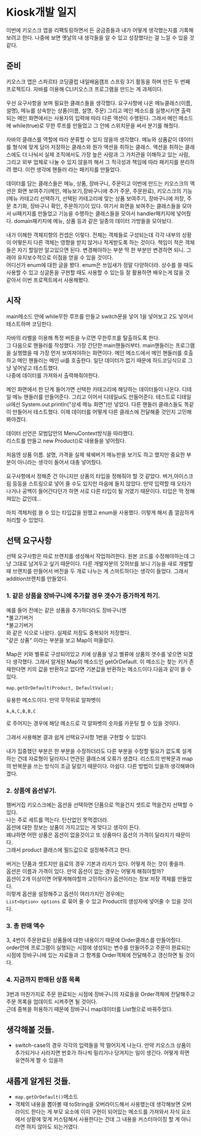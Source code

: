 # Kiosk개발 일지

이번에 키오스크 앱을 리팩토링하면서 든 궁금증들과 내가 어떻게 생각했는지를 기록해보려고 한다. 나중에 보면 옛날의 내 생각들을 알 수 있고 성장했다는 걸 느낄 수 있을 것 같다.

## 준비

 키오스크 앱은 스파르타 코딩클럽 내일배움캠프 스프링 3기 활동을 하며 만든 두 번째 프로젝트다. 
자바를 이용해 CLI키오스크 프로그램을 만드는 게 과제이다. 
<br>
<br>
 우선 요구사항을 보며 필요한 클래스들을 생각했다. 요구사항에 나온 메뉴클래스(이름,설명), 메뉴를 상속받는 상품(이름, 설명, 주문) 그리고 메인 메소드를 실행시키면 출력되는 메인 화면에서는 사용자의 입력애 따라 다른 액션이 수행된다. 그래서 메인 메소드에 while(true)로 무한 루프를 만들었고 그 안에 스위치문을 써서 분기를 해줬다.<br>
 <br>
  자바의 클래스를 역할에 따라 분류할 수 있지 않을까 생각했다. 메뉴와 상품같이 데이터를 형식에 맞게 담아 저장하는 클래스와 뭔가 액션을 취하는 클래스.
 액션을 취하는 클래스에도 더 나눠서 실제 조직에서도 가장 높은 사람과 그 가치관을 이해하고 있는 사람, 그리고 외부 업체로 나눌 수 있지 않을까 해서 그 적극성과 책임에 따라 패키지를 분리하려 했다. 이런 생각에 핸들러 라는 패키지를 만들었다.<br><br>
 데이터를 담는 클래스들은 메뉴, 상품, 장바구니, 주문이고 이번에 만드는 키오스크의 액션은 화면 보여주기(메인, 메뉴보기,장바구니에 추가 주문, 주문완료), 키오스크의 기능(메뉴 카테고리 선택하기, 선택된 카테고리에 맞는 상품 보여주기, 장바구니에 저장, 주문 초기화, 장바구니 확인, 주문하기)이 있다. 여기서 화면을 보여주는 클래스들을 모아서 ui패키지를 만들었고 기능을 수행하는 클래스들을 모아서 handler패키지에 넣어줬다. domain패키지에 메뉴, 상품 등과 같은 일종의 데이터 가방들을 모아놨다.<br><br>
 내가 이해한 객체지향의 컨셉은 이렇다. 전체는 객체들로 구성되는데 각각 내부의 상황이 어떻든지 다른 객체는 영향을 받지 않거나 적게받도록 하는 것이다. 책임이 적은 객체들은 자기 할일만 알고있으면 된다. 변경해야하는 부분 딱 한 부분만 변경하면 되니. 그래야 유지보수적으로 이점을 얻을 수 있을 것이다. <br>
 어디선가 enum에 대한 글을 봤다. enum은 쓰임새가 정말 다양하더라. 상수를 쓸 때도 사용할 수 있고 싱글톤을 구현할 때도 사용할 수 있는등 잘 활용하면 배우는게 많을 것 같아서 이번 프로젝트에서 사용해봤다.

## 시작

 main메소드 안에 while무한 루프를 만들고 switch문을 넣어 1을 넣어보고 2도 넣어서 테스트하며 코딩한다.<br><br>
자바의 라벨을 이용해 특정 버튼을 누르면 무한루프를 탈출하도록 한다.<br> 그 다음으로 핸들러를 작성했다. 가장 간단한 main핸들러부터. main핸들러는 프로그램을 실행했을 때 가장 먼저 보여져야하는 화면이다. 메인 메소드에서 메인 핸들러를 호출하고 메인 핸들러는 메인 ui를 호출한다. 일단 데이터가 없기 때문에 하드코딩식으로 그냥 넣어넣고 테스트했다.<br> 나중에 데이터를 가져와서 출력해줘야한다.<br><br>
메인 화면에서 한 단계 들어가면 선택한 카테고리에 해당하는 데이터들이 나온다. 디테일 메뉴 핸들러를 만들어준다. 그리고 이어서 디테일ui도 만들어준다. 테스트로 디테일 ui에선 System.out.println("상세 메뉴 화면")만 넣었다. 다른 핸들러 클래스들도 똑같이 만들어서 테스트했다. 이제 데이터를 어떻게 다른 클래스에 전달해줄 것인지 고민해봐야겠다. <br><br>데이터 선언은 모범답안의 MenuContext방식을 따라했다. <br>리스트를 만들고 new Product()로 내용들을 넣어줬다.<br><br> 처음엔 상품 이름. 설명, 가격을 실제 쉑쉑버거 메뉴판을 보기도 하고 했지만 중요한 부분이 아니라는 생각이 들어서 대충 넣어줬다.<br><br> 요구사항에서 정해준 건 아니지만 상품의 타입을 정해줘야 할 것 같았다.
버거,아이스크림 등등을 스트링으로 넣어 줄 수도 있지만 마음에 들지 않았다. 만약 입력할 때 오타가 나거나 공백이 들어간다던가 하면 서로 다른 타입이 될 거였기 때문이다. 타입은 딱 정해져있는 값인데... <br><br>마치 객체처럼 쓸 수 있는 타입값을 원했고 enum을 사용했다. 이렇게 해서 좀 깔끔하게 처리할 수 있었다.


## 선택 요구사항

선택 요구사항은 따로 브랜치를 생성해서 작업하려한다. 원본 코드를 수정해야하는데 그냥 그대로 남겨두고 싶기 때문이다. 다른 개발자분의 깃허브를 보니 기능을 새로 개발할 때 브랜치를 만들어서 버전을 두 개로 나누는 게 스마트하다는 생각이 들었다. 그래서 addition브랜치를 만들었다.

### 1. 같은 상품을 장바구니에 추가할 경우 갯수가 증가하게 하기.

 예를 들어 전에는 같은 상품을 추가하더라도 장바구니엔<br> *불고기버거<br> *불고기버거<br> 와 같은 식으로 나왔다. 실제로 저장도 중복되어 저장했다.<br> "같은 상품" 이라는 부분을 보고 Map이 떠올랐다.<br><br> Map은 키와 벨류로 구성되어있고 키에 상품을 넣고 벨류에 상품의 갯수를 넣으면 되겠다 생각했다. 그래서 알게된 Map의 메소드인 getOrDefault. 이 메소드는 찾는 키가 존재한다면 키의 값을 반환하고 없다면 기본값을 반환하는 메소드이다.다음과 같이 쓸 수 있다.
  ```
  map.getOrDefault(Product, DefaultValue);
  ```
   유용한 메소드이다. 만약 무작위로 알파벳이 
   ```
   A,A,C,B,B,C
   ```
   로 주어지는 경우에 해당 메소드로 각 알파벳의 숫자를 카운팅 할 수 있을 것이다.<br><br> 그래서 사용해본 결과 쉽게 선택요구사항 1번을 구현할 수 있었다.<br><br> 내가 집중했던 부분은 한 부분을 수정하더라도 다른 부분을 수정할 필요가 없도록 설계하는 건데 자료형이 달라지니 연관된 클래스에 오류가 생겼다. 리스트의 반복문과 map의 반복문을 쓰는 방식이 조금 달랐기 때문이다. 아쉽다. 다른 방법이 있을까 생각해봐야겠다.<br>


 ### 2. 상품에 옵션넣기.

  햄버거집 키오스크에는 옵션을 선택하면 단품으로 먹을건지 셋트로 먹을건지 선택할 수 있다.<br>
  나는 주로 세트를 먹는다. 탄산없인 못먹겠더라.<br>
  옵션에 대한 정보는 상품이 가지고있는 게 맞다고 생각이 든다.<br> 
  왜냐하면 어떤 상품은 옵션이 없을것이고 또 상품마다 옵션의 가격이 달라지기 때문이다. <br>
  그래서 product 클래스에 필드값으로 설정해주려고 한다.<br><br>
   버거는 단품과 셋트지만 음료의 경우 기본과 라지가 있다. 어떻게 하는 것이 좋을까.<br>
    옵션은 이름과 가격이 있다. 만약 옵션이 없는 경우는 어떻게 해줘야할까?<br>
    옵션이 2개 이상이면 어떻게해야할까 고민하다가 옵션이라는 정보 저장 객체를 만들었다.<br>
    이렇게 옵션을 설정해주고 옵션이 여러가지인 경우에는 <br>
    ```
    List<Option> options
    ```
로 묶어 줄 수 있고 Product의 생성자에 넣어줄 수 있을 것이다.

 ### 3. 총 판매 액수
  3, 4번이 주문완료된 상품들에 대한 내용이기 때문에 Order클래스를 만들어줬다. order안에 프로그램이 실행되는 시점에 생성되는 변수를 만들어주고 주문이 완료되는 시점에 장바구니에 있는 자료들과 그 함계를 Order객체에 전달해주고 갱신하면 될 것이다.

 ### 4. 지금까지 판매된 상품 목록
  3번과 마찬가지로 주문 완료되는 시점에 장바구니의 자료들을 Order객체에 전달해주고 주문 목록을 업데이트 시켜주면 될 것이다.<br>
  근데 중복을 허용하기 때문에 장바구니 map데이터를 List형으로 바꿔주었다. 


## 생각해볼 것들.
* switch-case의 경우 각각의 입력들을 딱 떨어지게 나눈다.
만약 키오스크 상품이 추가되거나 사라지면 번호가 하나씩 밀리거나 당겨지는 일이 생긴다. 어떻게 하면 유연하게 짤 수 있을까


## 새롭게 알게된 것들.
* ```map.getOrDefault()```메소드
* 객체의 내용을 뽑아볼 때 toString을 오버라이드해서 사용했는데 생각해보면 오버라이드 한다는 게 부모 요소에 이미 구현이 되어있는 메소드를 가져와서 자식 요소에서 상황에 맞게 커스텀해서 사용한다는 건데 그 내용을 커스터마이징 할 게 아니라면 하지 않아도 되는거였다.

